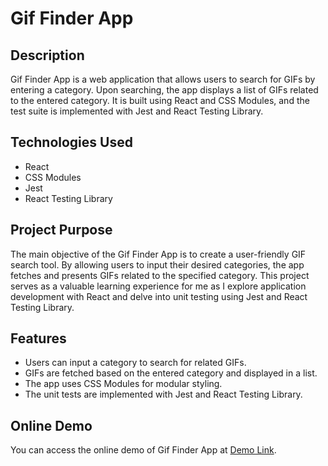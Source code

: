# Gif Finder App

## Description

Gif Finder App is a web application that allows users to search for GIFs by entering a category. Upon searching, the app displays a list of GIFs related to the entered category. It is built using React and CSS Modules, and the test suite is implemented with Jest and React Testing Library.

## Technologies Used

- React
- CSS Modules
- Jest
- React Testing Library

## Project Purpose

The main objective of the Gif Finder App is to create a user-friendly GIF search tool. By allowing users to input their desired categories, the app fetches and presents GIFs related to the specified category. This project serves as a valuable learning experience for me as I explore application development with React and delve into unit testing using Jest and React Testing Library.

## Features

- Users can input a category to search for related GIFs.
- GIFs are fetched based on the entered category and displayed in a list.
- The app uses CSS Modules for modular styling.
- The unit tests are implemented with Jest and React Testing Library.

## Online Demo

You can access the online demo of Gif Finder App at [Demo Link](...).
